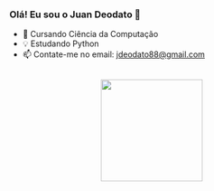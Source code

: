 ### Olá! Eu sou o Juan Deodato 👋

- 📖 Cursando Ciência da Computação
- 💡 Estudando Python
- 📫 Contate-me no email: jdeodato88@gmail.com
##
<div align="center">
  <a href="https://github.com/JuanDeodato04">
  <img height="180em" src="https://github-readme-stats.vercel.app/api?username=JuanDeodato04&show_icons=true&theme=dark&include_all_commits=true&count_private=true"/>
</div>  
